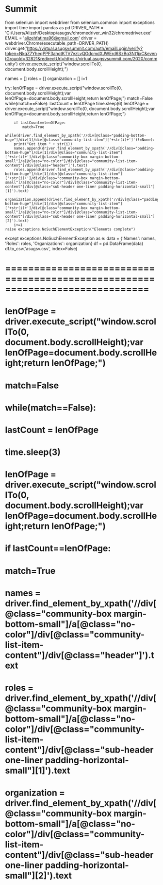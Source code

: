 # Summit

from selenium import webdriver
from selenium.common import exceptions
import time
import pandas as pd
DRIVER_PATH = 'C:/Users/Alizeh/Desktop/asugsv/chromedriver_win32/chromedriver.exe'
EMAIL = 'alizehfatima96@gmail.com'
driver = webdriver.Chrome(executable_path=DRIVER_PATH)
driver.get('https://virtual.asugsvsummit.com/auth/emailLogin/verify?token=NkqZ7YheqPPF3ahotKTV7ezLvQGdcmdXJWErd6SzBq3Nt1jxC&eventGroupId=32821&redirectUrl=https://virtual.asugsvsummit.com/2020/community')
driver.execute_script("window.scrollTo(0, document.body.scrollHeight);")

names = []
roles = []
organization = []
i=1

try:
    lenOfPage = driver.execute_script("window.scrollTo(0, document.body.scrollHeight);var lenOfPage=document.body.scrollHeight;return lenOfPage;")
    match=False
    while(match==False):
        lastCount = lenOfPage
        time.sleep(6)
        lenOfPage = driver.execute_script("window.scrollTo(0, document.body.scrollHeight);var lenOfPage=document.body.scrollHeight;return lenOfPage;")
        
        if lastCount==lenOfPage:
            match=True
    
    while(driver.find_element_by_xpath('//div[@class="padding-bottom-huge"]/div[1]/div[@class="community-list-item"]['+str(i)+']')!=None):
        print("Got item " + str(i))
        names.append(driver.find_element_by_xpath('//div[@class="padding-bottom-huge"]/div[1]/div[@class="community-list-item"]['+str(i)+']/div[@class="community-box margin-bottom-small"]/a[@class="no-color"]/div[@class="community-list-item-content"]/div[@class="header"]').text)
        roles.append(driver.find_element_by_xpath('//div[@class="padding-bottom-huge"]/div[1]/div[@class="community-list-item"]['+str(i)+']/div[@class="community-box margin-bottom-small"]/a[@class="no-color"]/div[@class="community-list-item-content"]/div[@class="sub-header one-liner padding-horizontal-small"][1]').text)
        organization.append(driver.find_element_by_xpath('//div[@class="padding-bottom-huge"]/div[1]/div[@class="community-list-item"]['+str(i)+']/div[@class="community-box margin-bottom-small"]/a[@class="no-color"]/div[@class="community-list-item-content"]/div[@class="sub-header one-liner padding-horizontal-small"][2]').text)
        i+=1
    raise exceptions.NoSuchElementException("Elements complete")
    
except exceptions.NoSuchElementException as e:
    data = {'Names': names, 'Roles': roles, 'Organizations': organization}
    df = pd.DataFrame(data)	
    df.to_csv('asugsv.csv', index=False)


# =============================================================================
# lenOfPage = driver.execute_script("window.scrollTo(0, document.body.scrollHeight);var lenOfPage=document.body.scrollHeight;return lenOfPage;")
# match=False
# while(match==False):
#     lastCount = lenOfPage
#     time.sleep(3)
#     lenOfPage = driver.execute_script("window.scrollTo(0, document.body.scrollHeight);var lenOfPage=document.body.scrollHeight;return lenOfPage;")
#     if lastCount==lenOfPage:
#         match=True
#         names = driver.find_element_by_xpath('//div[@class="community-box margin-bottom-small"]/a[@class="no-color"]/div[@class="community-list-item-content"]/div[@class="header"]').text
#         roles = driver.find_element_by_xpath('//div[@class="community-box margin-bottom-small"]/a[@class="no-color"]/div[@class="community-list-item-content"]/div[@class="sub-header one-liner padding-horizontal-small"][1]').text
#         organization = driver.find_element_by_xpath('//div[@class="community-box margin-bottom-small"]/a[@class="no-color"]/div[@class="community-list-item-content"]/div[@class="sub-header one-liner padding-horizontal-small"][2]').text
# 
